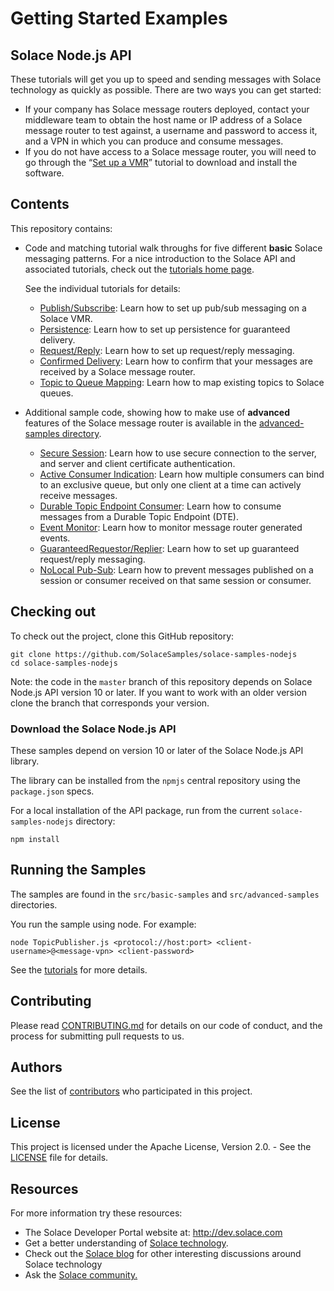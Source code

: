 # Getting Started Examples

## Solace Node.js API

These tutorials will get you up to speed and sending messages with Solace technology as quickly as possible. There are two ways you can get started:

- If your company has Solace message routers deployed, contact your middleware team to obtain the host name or IP address of a Solace message router to test against, a username and password to access it, and a VPN in which you can produce and consume messages.
- If you do not have access to a Solace message router, you will need to go through the “[Set up a VMR](http://docs.solace.com/Solace-VMR-Set-Up/Setting-Up-VMRs.htm)” tutorial to download and install the software.

## Contents

This repository contains:

* Code and matching tutorial walk throughs for five different **basic** Solace messaging patterns. For a nice introduction to the Solace API and associated tutorials, check out the [tutorials home page](https://solacesamples.github.io/solace-samples-nodejs/).

    See the individual tutorials for details:

    - [Publish/Subscribe](https://solacesamples.github.io/solace-samples-nodejs/publish-subscribe): Learn how to set up pub/sub messaging on a Solace VMR.
    - [Persistence](https://solacesamples.github.io/solace-samples-nodejs/persistence-with-queues): Learn how to set up persistence for guaranteed delivery.
    - [Request/Reply](https://solacesamples.github.io/solace-samples-nodejs/request-reply): Learn how to set up request/reply messaging.
    - [Confirmed Delivery](https://solacesamples.github.io/solace-samples-nodejs/confirmed-delivery): Learn how to confirm that your messages are received by a Solace message router.
    - [Topic to Queue Mapping](https://solacesamples.github.io/solace-samples-nodejs/topic-to-queue-mapping): Learn how to map existing topics to Solace queues.

* Additional sample code, showing how to make use of **advanced** features of the Solace message router is available in the [advanced-samples directory](https://github.com/SolaceSamples/solace-samples-nodejs/tree/master/src/advanced-samples).

    - [Secure Session](https://github.com/SolaceSamples/solace-samples-nodejs/tree/master/src/advanced-samples): Learn how to use secure connection to the server, and server and client certificate authentication.
    - [Active Consumer Indication](https://github.com/SolaceSamples/solace-samples-nodejs/tree/master/src/advanced-samples): Learn how multiple consumers can bind to an exclusive queue, but only one client at a time can actively receive messages.
    - [Durable Topic Endpoint Consumer](https://github.com/SolaceSamples/solace-samples-nodejs/tree/master/src/advanced-samples): Learn how to consume messages from a Durable Topic Endpoint (DTE).
    - [Event Monitor](https://github.com/SolaceSamples/solace-samples-nodejs/tree/master/src/advanced-samples): Learn how to monitor message router generated events.
    - [GuaranteedRequestor/Replier](https://github.com/SolaceSamples/solace-samples-nodejs/tree/master/src/advanced-samples): Learn how to set up guaranteed request/reply messaging.
    - [NoLocal Pub-Sub](https://github.com/SolaceSamples/solace-samples-nodejs/tree/master/src/advanced-samples): Learn how to prevent messages published on a session or consumer received on that same session or consumer.

## Checking out

To check out the project, clone this GitHub repository:

```
git clone https://github.com/SolaceSamples/solace-samples-nodejs
cd solace-samples-nodejs
```
 
Note: the code in the `master` branch of this repository depends on Solace Node.js API version 10 or later. If you want to work with an older version clone the branch that corresponds your version.
    
### Download the Solace Node.js API

These samples depend on version 10 or later of the Solace Node.js API library.

The library can be installed from the `npmjs` central repository using the `package.json` specs.

For a local installation of the API package, run from the current `solace-samples-nodejs` directory:

```
npm install
```

## Running the Samples

The samples are found in the `src/basic-samples` and `src/advanced-samples` directories.

You run the sample using node. For example:

```
node TopicPublisher.js <protocol://host:port> <client-username>@<message-vpn> <client-password>
```

See the [tutorials](https://solacesamples.github.io/solace-samples-nodejs/) for more details.

## Contributing

Please read [CONTRIBUTING.md](CONTRIBUTING.md) for details on our code of conduct, and the process for submitting pull requests to us.

## Authors

See the list of [contributors](https://github.com/SolaceSamples/solace-samples-nodejs/contributors) who participated in this project.

## License

This project is licensed under the Apache License, Version 2.0. - See the [LICENSE](LICENSE) file for details.

## Resources

For more information try these resources:

- The Solace Developer Portal website at: http://dev.solace.com
- Get a better understanding of [Solace technology](http://dev.solace.com/tech/).
- Check out the [Solace blog](http://dev.solace.com/blog/) for other interesting discussions around Solace technology
- Ask the [Solace community.](http://dev.solace.com/community/)
